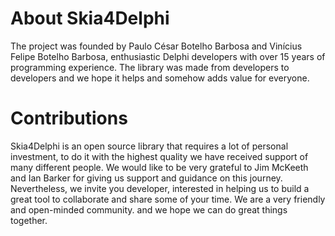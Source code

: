 # About Skia4Delphi
The project was founded by Paulo César Botelho Barbosa and Vinícius Felipe Botelho Barbosa, 
enthusiastic Delphi developers with over 15 years of programming experience. The library was 
made from developers to developers and we hope it helps and somehow adds value for everyone.

# Contributions
Skia4Delphi is an open source library that requires a lot of personal investment, 
to do it with the highest quality we have received support of many different people. 
We would like to be very grateful to Jim McKeeth and Ian Barker for giving us support 
and guidance on this journey.
Nevertheless, we invite you developer, interested in helping us to build a great tool 
to collaborate and share some of your time. We are a very friendly and open-minded 
community. and we hope we can do great things together.
